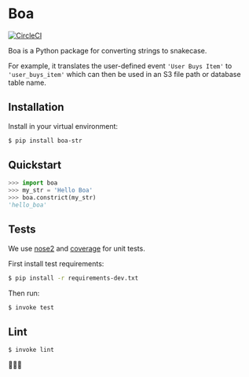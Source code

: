 # Boa

[![CircleCI](https://circleci.com/gh/astronomerio/boa.svg?style=svg)](https://circleci.com/gh/astronomerio/boa)

Boa is a Python package for converting strings to snakecase.

For example, it translates the user-defined event `'User Buys Item'` to `'user_buys_item'` which can then be used in an S3 file path or database table name.

## Installation

Install in your virtual environment:

```bash
$ pip install boa-str
```

## Quickstart

```python
>>> import boa
>>> my_str = 'Hello Boa'
>>> boa.constrict(my_str)
'hello_boa'

```

## Tests

We use [nose2][nose2-pypi] and [coverage][coverage-pypi] for unit tests.

First install test requirements:

```bash
$ pip install -r requirements-dev.txt
```

Then run:

```bash
$ invoke test
```

## Lint

```bash
$ invoke lint
```

🐍️🐍️🐍️

[coverage-pypi]: https://pypi.python.org/pypi/coverage
[nose2-pypi]: https://pypi.python.org/pypi/nose2
